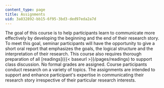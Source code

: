 ```yaml
---
content_type: page
title: Assignments
uid: 3a832892-bb15-6f95-3bd3-ded97eda2a7d
---
```


The goal of this course is to help participants learn to communicate more effectively by developing the beginning and the end of their research story. To meet this goal, seminar participants will have the opportunity to give a short oral report that emphasizes the goals, the logical structure and the interpretation of their research. This course also requires thorough preparation of all [readings]({{< baseurl >}}/pages/readings) to support class discussion. No formal grades are assigned. Course participants conduct research on a variety of topics. The assignments are intended to support and enhance participant's expertise in communicating their research story irrespective of their particular research interests.